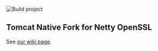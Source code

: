 ![Build project](https://github.com/netty/netty-tcnative/workflows/Build%20project/badge.svg)

## Tomcat Native Fork for Netty OpenSSL

See [our wiki page](http://netty.io/wiki/forked-tomcat-native.html).

